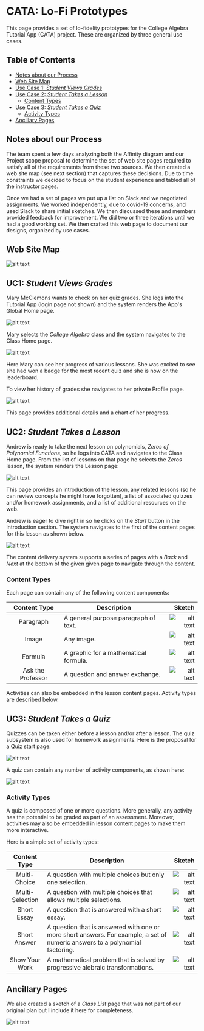 # CATA: Lo-Fi Prototypes

This page provides a set of lo-fidelity prototypes for the College Algebra Tutorial App (CATA) project.
These are organized by three general use cases.

## Table of Contents

* [Notes about our Process](#notes-about-our-process)
* [Web Site Map](#web-site-map)
* [Use Case 1: _Student Views Grades_](#uc1-student-views-grades)
* [Use Case 2: _Student Takes a Lesson_](#uc2-student-takes-a-lesson)
  * [Content Types](#content-types)
* [Use Case 3: _Student Takes a Quiz_](#uc3-student-takes-a-quiz)
  * [Activity Types](#activity-types)
* [Ancillary Pages](#ancillary-pages)

## Notes about our Process

The team spent a few days analyzing both the Affinity diagram and our Project scope proposal to determine
the set of web site pages required to satisfy all of the requirements from these two sources.  We then created
a web site map (see next section) that captures these decisions.  Due to time constraints we decided to focus on
the student experience and tabled all of the instructor pages.

Once we had a set of pages we put up a list on Slack and we negotiated assignments.  We worked independently, due
to covid-19 concerns, and used Slack to share initial sketches.  We then discussed these and members provided feedback
for improvement.  We did two or three iterations until we had a good working set.  We then crafted this web page to
document our designs, organized by use cases.


## Web Site Map

![alt text](lo-fi/CATA_Web_Site_State_Model.png "Web site state model; shows navigation paths between pages.")

## UC1: _Student Views Grades_

Mary McClemons wants to check on her quiz grades.  She logs into the Tutorial App (login page not shown) and the
system renders the App's Global Home page.

![alt text](lo-fi/CATA_GlobalHomePage_final.jpg "Student starts at the Global Home page.")

Mary selects the _College Algebra_ class and the system navigates to the Class Home page.

![alt text](lo-fi/CATA_ClassHomePage.jpg "Student navigates to the Class Home page.")

Here Mary can see her progress of various lessons.  She was excited to see she had won
a badge for the most recent quiz and she is now on the leaderboard.

To view her history of grades she navigates to her private Profile page.

![alt text](lo-fi/cata_user_profile_sketch_v5.jpg "Student view their class-specific profile page.")

This page provides additional details and a chart of her progress.

## UC2: _Student Takes a Lesson_

Andrew is ready to take the next lesson on polynomials, _Zeros of Polynomial Functions_, so he logs
into CATA and navigates to the Class Home page.  From the list of lessons on that page he selects the
_Zeros_ lesson, the system renders the Lesson page:

![alt text](lo-fi/CATA_LessonPage_final.jpg "The 'Zeros of Polynomial Functions' Lesson page.")

This page provides an introduction of the lesson, any related lessons (so he can review concepts he might
have forgotten), a list of associated quizzes and/or homework assignments, and a list of additional
resources on the web.

Andrew is eager to dive right in so he clicks on the *Start* button in the introduction section.  The system
navigates to the first of the content pages for this lesson as shown below.

![alt text](lo-fi/CATA_LessonContentPage_Intro_final.jpg "A sample Lesson Content page.")

The content delivery system supports a series of pages with a _Back_ and _Next_ at the bottom of the given
given page to navigate through the content.  

### Content Types

Each page can contain any of the following content components:

| Content Type | Description | Sketch |
|:------------:|-------------|-------:|
| Paragraph | A general purpose paragraph of text. | ![alt text](lo-fi/CATA_ContentType_paragraph.jpg "Paragraph content type.") |
| Image | Any image. | ![alt text](lo-fi/CATA_ContentType_image.jpg "Image content type.") |
| Formula | A graphic for a mathematical formula. | ![alt text](lo-fi/CATA_ContentType_formula.jpg "Formula content type.") |
| Ask the Professor | A question and answer exchange. | ![alt text](lo-fi/CATA_ContentType_AskTheProf.jpg "'Ask the Professor' content type.") |

Activities can also be embedded in the lesson content pages.  Activity types are described below.

## UC3: _Student Takes a Quiz_

Quizzes can be taken either before a lesson and/or after a lesson.  The quiz subsystem is also used
for homework assignments.  Here is the proposal for a Quiz start page:

![alt text](lo-fi/CATA_QuizStartPage.jpg "The Start page for a quiz")

A quiz can contain any number of activity components, as shown here:

![alt text](lo-fi/CATA_QuizContentPage.jpg "A sample content page for a quiz")

### Activity Types

A quiz is composed of one or more questions.  More generally, any activity has the potential to be
graded as part of an assessment.  Moreover, activities may also be embedded in lesson content pages
to make them more interactive.

Here is a simple set of activity types:

| Content Type | Description | Sketch |
|:------------:|-------------|-------:|
| Multi-Choice | A question with multiple choices but only one selection. | ![alt text](lo-fi/CATA_ActivityType_multichoice.jpg "Multi-Choice activity type.") |
| Multi-Selection | A question with multiple choices that allows multiple selections. | ![alt text](lo-fi/CATA_ActivityType_multiselect.jpg "Multi-Selection activity type.") |
| Short Essay | A question that is answered with a short essay. | ![alt text](lo-fi/CATA_ActivityType_shortessay.jpg "'Short Essay' activity type.") |
| Short Answer | A question that is answered with one or more short answers.  For example, a set of numeric answers to a polynomial factoring. | ![alt text](lo-fi/CATA_ActivityType_shortanswer.jpg "'Short Answer' activity type.") |
| Show Your Work | A mathematical problem that is solved by progressive alebraic transformations. | ![alt text](lo-fi/CATA_ActivityType_ShowYourWork.jpg "'Show Your Work' activity type.") |


## Ancillary Pages

We also created a sketch of a _Class List_ page that was not part of our original plan but I include it here for
completeness.

![alt text](lo-fi/cata_class_list_sketch_v3.jpg "The Class List page.")
